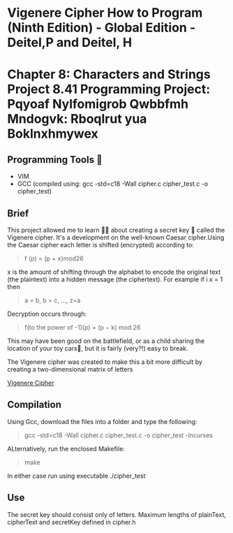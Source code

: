 # Vigenere Cipher How to Program (Ninth Edition) - Global Edition - Deitel,P and Deitel, H
# Chapter 8: Characters and Strings Project 8.41 Programming Project: Pqyoaf Nylfomigrob Qwbbfmh Mndogvk: Rboqlrut yua Boklnxhmywex

## Programming Tools 🧰
- VIM
- GCC (compiled using: gcc -std=c18 -Wall cipher.c cipher_test.c -o cipher_test)

## Brief
This project allowed me to learn 👨‍🏫 about creating a secret key 🔐 called the Vigenere cipher. It's a development on the well-known Caesar cipher.Using the Caesar cipher each letter is shifted (encrypted) according to:

> f (p) = (p + x)mod26

x is the amount of shifting through the alphabet to encode the original text (the plaintext) into a hidden message (the ciphertext). For example if i x = 1 then

> a = b,
> b = c,
> ...,
> z=a

Decryption occurs through:

> f(to the power of -1)(p) = (p − k) mod 26

This may have been good on the battlefield, or as a child sharing the location of your toy cars🚗, but it is fairly (very?!) easy to break.

The Vigenere cipher was created to make this a bit more difficult by creating a two-dimensional matrix of letters

[Vigenere Cipher](https://en.wikipedia.org/wiki/Vigen%C3%A8re_cipher)

## Compilation
Using Gcc, download the files into a folder and type the following:

> gcc -std=c18 -Wall cipher.c cipher_test.c -o cipher_test -lncurses

ALternatively, run the enclosed Makefile:

> make 

In either case run using executable ./cipher_test

## Use
The secret key should consist only of letters. Maximum lengths of plainText, cipherText and secretKey defined in cipher.h 
